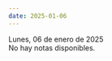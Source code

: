 ```yaml
---
date: 2025-01-06
---
```

<div class="date">Lunes, 06 de enero de 2025</div>
<div class="note">No hay notas disponibles.</div>
